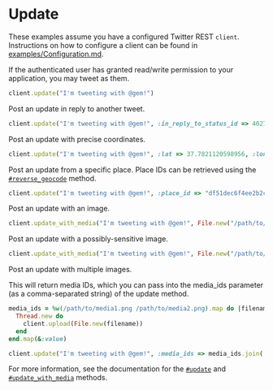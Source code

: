 # Update

These examples assume you have a configured Twitter REST `client`.
Instructions on how to configure a client can be found in
[examples/Configuration.md][cfg].

[cfg]: https://github.com/sferik/twitter/blob/master/examples/Configuration.md

If the authenticated user has granted read/write permission to your
application, you may tweet as them.

```ruby
client.update("I'm tweeting with @gem!")
```

Post an update in reply to another tweet.

```ruby
client.update("I'm tweeting with @gem!", :in_reply_to_status_id => 402712877960019968)
```

Post an update with precise coordinates.

```ruby
client.update("I'm tweeting with @gem!", :lat => 37.7821120598956, :long => -122.400612831116, :display_coordinates => true)
```

Post an update from a specific place. Place IDs can be retrieved using the
[`#reverse_geocode`][reverse_geocode] method.

[reverse_geocode]: http://rdoc.info/gems/twitter/Twitter/REST/API/PlacesAndGeo#reverse_geocode-instance_method

```ruby
client.update("I'm tweeting with @gem!", :place_id => "df51dec6f4ee2b2c")
```

Post an update with an image.

```ruby
client.update_with_media("I'm tweeting with @gem!", File.new("/path/to/media.png"))
```

Post an update with a possibly-sensitive image.

```ruby
client.update_with_media("I'm tweeting with @gem!", File.new("/path/to/sensitive-media.png"), :possibly_sensitive => true)
```

Post an update with multiple images.

This will return media IDs, which you can pass into the media_ids parameter (as a comma-separated string) of the update method.
```ruby
media_ids = %w(/path/to/media1.png /path/to/media2.png).map do |filename|
  Thread.new do
    client.upload(File.new(filename))
  end
end.map(&:value)

client.update("I'm tweeting with @gem!", :media_ids => media_ids.join(','))
```

For more information, see the documentation for the [`#update`][update] and
[`#update_with_media`][update_with_media] methods.

[update]: http://rdoc.info/gems/twitter/Twitter/REST/API/Tweets#update-instance_method
[update_with_media]: http://rdoc.info/gems/twitter/Twitter/REST/API/Tweets#update_with_media-instance_method
